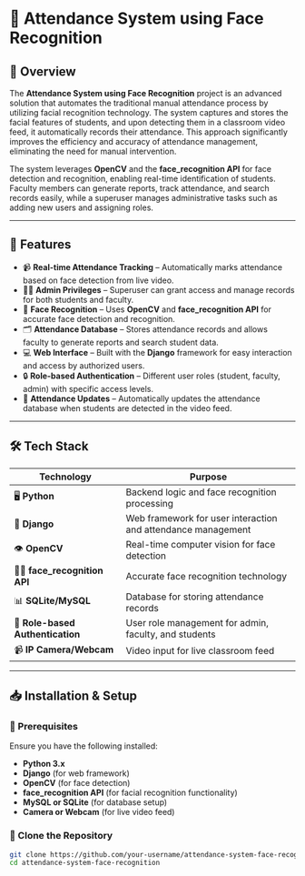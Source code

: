 # 🚨 Attendance System using Face Recognition

## 📌 Overview

The **Attendance System using Face Recognition** project is an advanced solution that automates the traditional manual attendance process by utilizing facial recognition technology. The system captures and stores the facial features of students, and upon detecting them in a classroom video feed, it automatically records their attendance. This approach significantly improves the efficiency and accuracy of attendance management, eliminating the need for manual intervention.

The system leverages **OpenCV** and the **face_recognition API** for face detection and recognition, enabling real-time identification of students. Faculty members can generate reports, track attendance, and search records easily, while a superuser manages administrative tasks such as adding new users and assigning roles.

---

## 🚀 Features

- 📹 **Real-time Attendance Tracking** – Automatically marks attendance based on face detection from live video.
- 🧑‍🏫 **Admin Privileges** – Superuser can grant access and manage records for both students and faculty.
- 👥 **Face Recognition** – Uses **OpenCV** and **face_recognition API** for accurate face detection and recognition.
- 🗂 **Attendance Database** – Stores attendance records and allows faculty to generate reports and search student data.
- 💻 **Web Interface** – Built with the **Django** framework for easy interaction and access by authorized users.
- 🔒 **Role-based Authentication** – Different user roles (student, faculty, admin) with specific access levels.
- 🔄 **Attendance Updates** – Automatically updates the attendance database when students are detected in the video feed.
  
---

## 🛠 Tech Stack

| Technology | Purpose |
|------------|---------|
| 🖥 **Python** | Backend logic and face recognition processing |
| 🎯 **Django** | Web framework for user interaction and attendance management |
| 👁 **OpenCV** | Real-time computer vision for face detection |
| 🧑‍🏫 **face_recognition API** | Accurate face recognition technology |
| 📊 **SQLite/MySQL** | Database for storing attendance records |
| 🔐 **Role-based Authentication** | User role management for admin, faculty, and students |
| 📹 **IP Camera/Webcam** | Video input for live classroom feed |

---

## 📥 Installation & Setup

### 🔹 Prerequisites
Ensure you have the following installed:
- **Python 3.x**
- **Django** (for web framework)
- **OpenCV** (for face detection)
- **face_recognition API** (for facial recognition functionality)
- **MySQL or SQLite** (for database setup)
- **Camera or Webcam** (for live video feed)

### 🔹 Clone the Repository
```sh
git clone https://github.com/your-username/attendance-system-face-recognition.git
cd attendance-system-face-recognition
